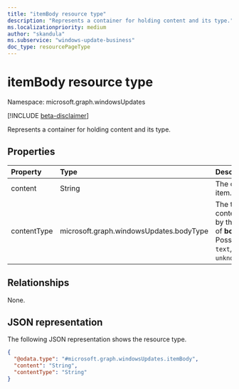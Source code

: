 ```yaml
---
title: "itemBody resource type"
description: "Represents a container for holding content and its type."
ms.localizationpriority: medium
author: "skandula"
ms.subservice: "windows-update-business"
doc_type: resourcePageType
---
```


# itemBody resource type

Namespace: microsoft.graph.windowsUpdates

[!INCLUDE [beta-disclaimer](../../includes/beta-disclaimer.md)]

Represents a container for holding content and its type.

## Properties

| Property    | Type                                    | Description                                                                                                                     |
|:------------|:----------------------------------------|:--------------------------------------------------------------------------------------------------------------------------------|
| content     | String                                  | The content of the item.                                                                                                        |
| contentType | microsoft.graph.windowsUpdates.bodyType | The type of the content indicated by the enum value of **bodyType**. Possible values are: `text`, `html`, `unknownFutureValue`. |

## Relationships

None. 

## JSON representation

The following JSON representation shows the resource type.

<!-- {
  "blockType": "resource",
  "keyProperty": "id",
  "@odata.type": "microsoft.graph.windowsUpdates.itemBody",
  "openType": false
}
-->
``` json
{
  "@odata.type": "#microsoft.graph.windowsUpdates.itemBody",
  "content": "String",
  "contentType": "String"
}
```
